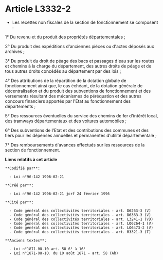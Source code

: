 # Article L3332-2

- Les recettes non fiscales de la section de fonctionnement se composent :

1° Du revenu et du produit des propriétés départementales ;

2° Du produit des expéditions d'anciennes pièces ou d'actes déposés aux archives ;

3° Du produit du droit de péage des bacs et passages d'eau sur les routes et chemins à la charge du département, des autres
droits de péage et de tous autres droits concédés au département par des lois ;

4° Des attributions de la répartition de la dotation globale de fonctionnement ainsi que, le cas échéant, de la dotation
générale de décentralisation et du produit des subventions de fonctionnement et des versements résultant des mécanismes de
péréquation et des autres concours financiers apportés par l'Etat au fonctionnement des départements ;

5° Des ressources éventuelles du service des chemins de fer d'intérêt local, des tramways départementaux et des voitures
automobiles ;

6° Des subventions de l'Etat et des contributions des communes et des tiers pour les dépenses annuelles et permanentes
d'utilité départementale ;

7° Des remboursements d'avances effectués sur les ressources de la section de fonctionnement.

**Liens relatifs à cet article**

	**Codifié par**:

	  - Loi n°96-142 1996-02-21

	**Créé par**:

	  - Loi n°96-142 1996-02-21 jorf 24 février 1996

	**Cité par**:

	  - Code général des collectivités territoriales - art. D6263-3 (V)
	  - Code général des collectivités territoriales - art. D6363-3 (V)
	  - Code général des collectivités territoriales - art. L3241-1 (VD)
	  - Code général des collectivités territoriales - art. LO6264-1 (V)
	  - Code général des collectivités territoriales - art. LO6473-2 (V)
	  - Code général des collectivités territoriales - art. R3321-3 (T)

	**Anciens textes**:

	  - Loi n°1871-08-10 art. 58 6° à 16°
	  - Loi n°1871-08-10. du 10 août 1871 - art. 58 (Ab)

